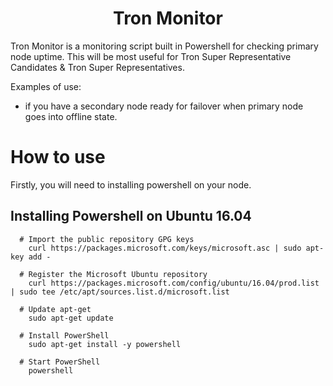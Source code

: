 <h1 align="center">
  Tron Monitor
</h1>
Tron Monitor is a monitoring script built in Powershell for checking primary node uptime. This will be most useful for Tron Super Representative Candidates & Tron Super Representatives.

Examples of use:
  * if you have a secondary node ready for failover when primary node goes into offline state.

# How to use
Firstly, you will need to installing powershell on your node.
   ## Installing Powershell on Ubuntu 16.04
      # Import the public repository GPG keys
        curl https://packages.microsoft.com/keys/microsoft.asc | sudo apt-key add -

      # Register the Microsoft Ubuntu repository
        curl https://packages.microsoft.com/config/ubuntu/16.04/prod.list | sudo tee /etc/apt/sources.list.d/microsoft.list

      # Update apt-get
        sudo apt-get update

      # Install PowerShell
        sudo apt-get install -y powershell

      # Start PowerShell
        powershell
   
